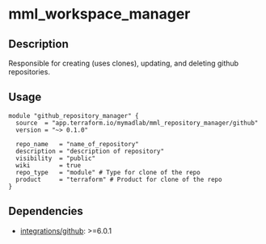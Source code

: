 # mml_workspace_manager

## Description

Responsible for creating (uses clones), updating, and deleting github repositories.

## Usage

```HCL
module "github_repository_manager" {
  source  = "app.terraform.io/mymadlab/mml_repository_manager/github"
  version = "~> 0.1.0"

  repo_name   = "name_of_repository"
  description = "description of repository"
  visibility  = "public"
  wiki        = true
  repo_type   = "module" # Type for clone of the repo
  product     = "terraform" # Product for clone of the repo
}

```

## Dependencies

- [integrations/github](https://registry.terraform.io/providers/integrations/github/latest): >=6.0.1
